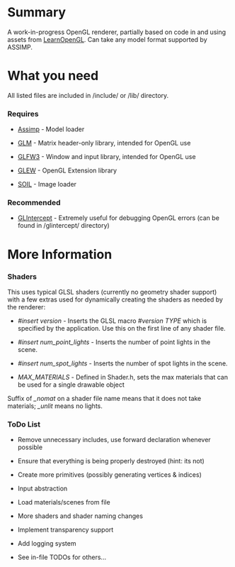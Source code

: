 # Summary #

A work-in-progress OpenGL renderer, partially based on code in and using assets from [LearnOpenGL](http://learnopengl.com/). Can take any model format supported by ASSIMP.


# What you need #

All listed files are included in /include/ or /lib/ directory.
### Requires ###

* [Assimp](http://www.assimp.org/) - Model loader

* [GLM](http://glm.g-truc.net/) - Matrix header-only library, intended for OpenGL use

* [GLFW3](http://www.glfw.org/) - Window and input library, intended for OpenGL use

* [GLEW](http://glew.sourceforge.net/) - OpenGL Extension library

* [SOIL](http://www.lonesock.net/soil.html) - Image loader

### Recommended ###

* [GLIntercept](https://github.com/dtrebilco/glintercept) - Extremely useful for debugging OpenGL errors (can be found in /glintercept/ directory)


# More Information #
### Shaders ###

This uses typical GLSL shaders (currently no geometry shader support) with a few extras used for dynamically creating the shaders as needed by the renderer:

* *#insert version* - Inserts the GLSL macro *#version TYPE* which is specified by the application. Use this on the first line of any shader file.

* *#insert num_point_lights* - Inserts the number of point lights in the scene.

* *#insert num_spot_lights* - Inserts the number of spot lights in the scene.

* *MAX_MATERIALS* - Defined in Shader.h, sets the max materials that can be used for a single drawable object

Suffix of *_nomat* on a shader file name means that it does not take materials; *_unlit* means no lights.


### ToDo List ###

* Remove unnecessary includes, use forward declaration whenever possible

* Ensure that everything is being properly destroyed (hint: its not)

* Create more primitives (possibly generating vertices & indices)

* Input abstraction

* Load materials/scenes from file

* More shaders and shader naming changes

* Implement transparency support

* Add logging system

* See in-file TODOs for others...